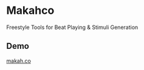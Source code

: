 # Makahco

Freestyle Tools for Beat Playing & Stimuli Generation

## Demo

[makah.co](https://makah.co/)
